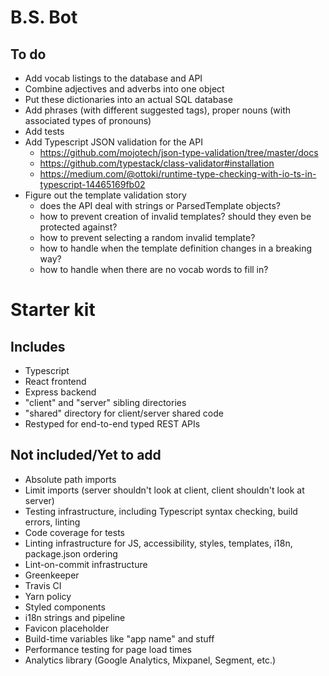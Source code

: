 # B.S. Bot

## To do

- Add vocab listings to the database and API
- Combine adjectives and adverbs into one object
- Put these dictionaries into an actual SQL database
- Add phrases (with different suggested tags), proper nouns (with associated types of pronouns)
- Add tests
- Add Typescript JSON validation for the API
  - https://github.com/mojotech/json-type-validation/tree/master/docs
  - https://github.com/typestack/class-validator#installation
  - https://medium.com/@ottoki/runtime-type-checking-with-io-ts-in-typescript-14465169fb02
- Figure out the template validation story
  - does the API deal with strings or ParsedTemplate objects?
  - how to prevent creation of invalid templates? should they even be protected against?
  - how to prevent selecting a random invalid template?
  - how to handle when the template definition changes in a breaking way?
  - how to handle when there are no vocab words to fill in?

# Starter kit

## Includes

- Typescript
- React frontend
- Express backend
- "client" and "server" sibling directories
- "shared" directory for client/server shared code
- Restyped for end-to-end typed REST APIs

## Not included/Yet to add

- Absolute path imports
- Limit imports (server shouldn't look at client, client shouldn't look at server)
- Testing infrastructure, including Typescript syntax checking, build errors, linting
- Code coverage for tests
- Linting infrastructure for JS, accessibility, styles, templates, i18n, package.json ordering
- Lint-on-commit infrastructure
- Greenkeeper
- Travis CI
- Yarn policy
- Styled components
- i18n strings and pipeline
- Favicon placeholder
- Build-time variables like "app name" and stuff
- Performance testing for page load times
- Analytics library (Google Analytics, Mixpanel, Segment, etc.)
